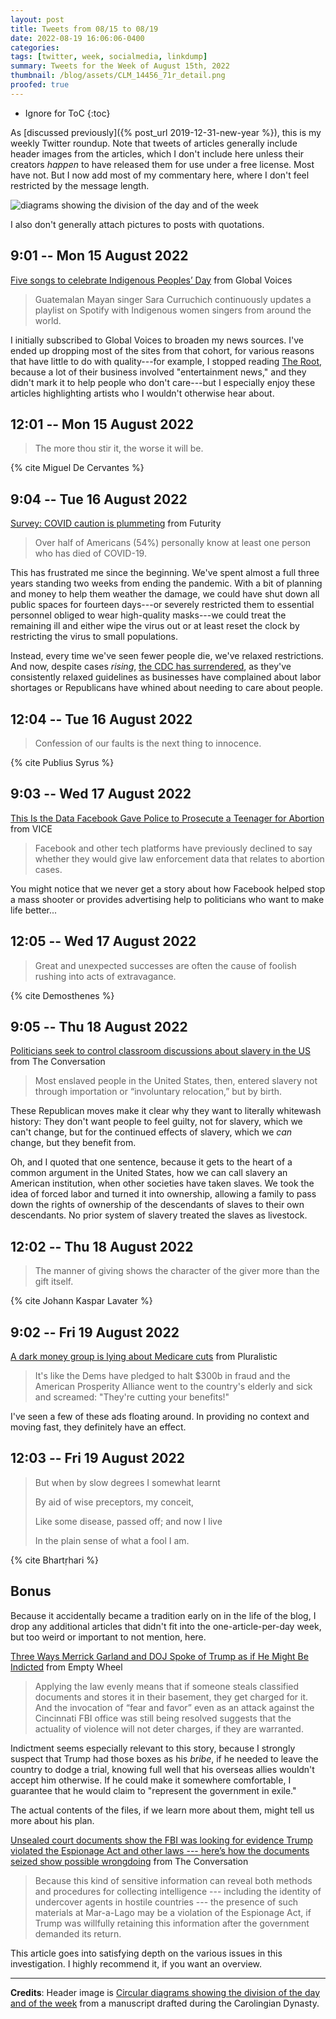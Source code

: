```yaml
---
layout: post
title: Tweets from 08/15 to 08/19
date: 2022-08-19 16:06:06-0400
categories:
tags: [twitter, week, socialmedia, linkdump]
summary: Tweets for the Week of August 15th, 2022
thumbnail: /blog/assets/CLM_14456_71r_detail.png
proofed: true
---
```


* Ignore for ToC
{:toc}

As [discussed previously]({% post_url 2019-12-31-new-year %}), this is my weekly Twitter roundup.  Note that tweets of articles generally include header images from the articles, which I don't include here unless their creators *happen* to have released them for use under a free license.  Most have not.  But I now add most of my commentary here, where I don't feel restricted by the message length.

![diagrams showing the division of the day and of the week](/blog/assets/CLM_14456_71r_detail.png "diagrams showing the division of the day and of the week")

I also don't generally attach pictures to posts with quotations.

## 9:01 -- Mon 15 August 2022

[<i class="fab fa-twitter-square"></i>](https://jcolag.github.io/twitter/1559163246011105283) [Five songs to celebrate Indigenous Peoples’ Day](https://globalvoices.org/2022/08/09/five-songs-to-celebrate-indigenous-peoples-day/) from Global Voices

 > Guatemalan Mayan singer Sara Curruchich continuously updates a playlist on Spotify with Indigenous women singers from around the world.

I initially subscribed to Global Voices to broaden my news sources.  I've ended up dropping most of the sites from that cohort, for various reasons that have little to do with quality---for example, I stopped reading [The Root](https://www.theroot.com/), because a lot of their business involved "entertainment news," and they didn't mark it to help people who don't care---but I especially enjoy these articles highlighting artists who I wouldn't otherwise hear about.

## 12:01 -- Mon 15 August 2022

[<i class="fab fa-twitter-square"></i>](https://jcolag.github.io/twitter/1559208544209190913)

 > The more thou stir it, the worse it will be.

{% cite Miguel De Cervantes %}

## 9:04 -- Tue 16 August 2022

[<i class="fab fa-twitter-square"></i>](https://jcolag.github.io/twitter/1559526388868292608) [Survey: COVID caution is plummeting](https://www.futurity.org/covid-caution-survey-2780022-2/) from Futurity

 > Over half of Americans (54%) personally know at least one person who has died of COVID-19.

This has frustrated me since the beginning.  We've spent almost a full three years standing two weeks from ending the pandemic.  With a bit of planning and money to help them weather the damage, we could have shut down all public spaces for fourteen days---or severely restricted them to essential personnel obliged to wear high-quality masks---we could treat the remaining ill and either wipe the virus out or at least reset the clock by restricting the virus to small populations.

Instead, every time we've seen fewer people die, we've relaxed restrictions.  And now, despite cases *rising*, [the CDC has surrendered](https://www.voanews.com/a/cdc-drops-quarantine-screening-recommendations-for-covid-19/6698030.html), as they've consistently relaxed guidelines as businesses have complained about labor shortages or Republicans have whined about needing to care about people.

## 12:04 -- Tue 16 August 2022

[<i class="fab fa-twitter-square"></i>](https://jcolag.github.io/twitter/1559571687640891393)

 > Confession of our faults is the next thing to innocence.

{% cite Publius Syrus %}

## 9:03 -- Wed 17 August 2022

[<i class="fab fa-twitter-square"></i>](https://jcolag.github.io/twitter/1559888525327273984) [This Is the Data Facebook Gave Police to Prosecute a Teenager for Abortion](https://www.vice.com/en/article/n7zevd/this-is-the-data-facebook-gave-police-to-prosecute-a-teenager-for-abortion) from VICE

 > Facebook and other tech platforms have previously declined to say whether they would give law enforcement data that relates to abortion cases.

You might notice that we never get a story about how Facebook helped stop a mass shooter or provides advertising help to politicians who want to make life better...

## 12:05 -- Wed 17 August 2022

[<i class="fab fa-twitter-square"></i>](https://jcolag.github.io/twitter/1559934326862540800)

 > Great and unexpected successes are often the cause of foolish rushing into acts of extravagance.

{% cite Demosthenes %}

## 9:05 -- Thu 18 August 2022

[<i class="fab fa-twitter-square"></i>](https://jcolag.github.io/twitter/1560251416245051395) [Politicians seek to control classroom discussions about slavery in the US](https://theconversation.com/politicians-seek-to-control-classroom-discussions-about-slavery-in-the-us-187057) from The Conversation

 > Most enslaved people in the United States, then, entered slavery not through importation or “involuntary relocation,” but by birth.

These Republican moves make it clear why they want to literally whitewash history:  They don't want people to feel guilty, not for slavery, which we can't change, but for the continued effects of slavery, which we *can* change, but they benefit from.

Oh, and I quoted that one sentence, because it gets to the heart of a common argument in the United States, how we can call slavery an American institution, when other societies have taken slaves.  We took the idea of forced labor and turned it into ownership, allowing a family to pass down the rights of ownership of the descendants of slaves to their own descendants.  No prior system of slavery treated the slaves as livestock.

## 12:02 -- Thu 18 August 2022

[<i class="fab fa-twitter-square"></i>](https://jcolag.github.io/twitter/1560295959762026500)

 > The manner of giving shows the character of the giver more than the gift itself.

{% cite Johann Kaspar Lavater %}

## 9:02 -- Fri 19 August 2022

[<i class="fab fa-twitter-square"></i>](https://jcolag.github.io/twitter/1560613049312022528) [A dark money group is lying about Medicare cuts](https://pluralistic.net/2022/08/11/rope-a-dope/#cowards-and-lies) from Pluralistic

 > It's like the Dems have pledged to halt $300b in fraud and the American Prosperity Alliance went to the country's elderly and sick and screamed: "They're cutting your benefits!"

I've seen a few of these ads floating around.  In providing no context and moving fast, they definitely have an effect.

## 12:03 -- Fri 19 August 2022

[<i class="fab fa-twitter-square"></i>](https://jcolag.github.io/twitter/1560658599189385216)

 > But when by slow degrees I somewhat learnt
 >
 > By aid of wise preceptors, my conceit,
 >
 > Like some disease, passed off; and now I live
 >
 > In the plain sense of what a fool I am.

{% cite Bhartṛhari %}

## Bonus

Because it accidentally became a tradition early on in the life of the blog, I drop any additional articles that didn't fit into the one-article-per-day week, but too weird or important to not mention, here.

<i class="fas fa-square"></i> [Three Ways Merrick Garland and DOJ Spoke of Trump as if He Might Be Indicted](https://www.emptywheel.net/2022/08/12/three-ways-merrick-garland-and-doj-spoke-of-trump-as-if-he-might-be-indicted/) from Empty Wheel

 > Applying the law evenly means that if someone steals classified documents and stores it in their basement, they get charged for it. And the invocation of “fear and favor” even as an attack against the Cincinnati FBI office was still being resolved suggests that the actuality of violence will not deter charges, if they are warranted.

Indictment seems especially relevant to this story, because I strongly suspect that Trump had those boxes as his *bribe*, if he needed to leave the country to dodge a trial, knowing full well that his overseas allies wouldn't accept him otherwise.  If he could make it somewhere comfortable, I guarantee that he would claim to "represent the government in exile."

The actual contents of the files, if we learn more about them, might tell us more about his plan.

<i class="fas fa-square"></i> [Unsealed court documents show the FBI was looking for evidence Trump violated the Espionage Act and other laws --- here’s how the documents seized show possible wrongdoing](https://theconversation.com/unsealed-court-documents-show-the-fbi-was-looking-for-evidence-trump-violated-the-espionage-act-and-other-laws-heres-how-the-documents-seized-show-possible-wrongdoing-188684) from The Conversation

 > Because this kind of sensitive information can reveal both methods and procedures for collecting intelligence --- including the identity of undercover agents in hostile countries --- the presence of such materials at Mar-a-Lago may be a violation of the Espionage Act, if Trump was willfully retaining this information after the government demanded its return.

This article goes into satisfying depth on the various issues in this investigation.  I highly recommend it, if you want an overview.

* * *

**Credits**:  Header image is [Circular diagrams showing the division of the day and of the week](https://commons.wikimedia.org/wiki/File:CLM_14456_71r_detail.jpg) from a manuscript drafted during the Carolingian Dynasty.
